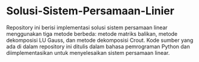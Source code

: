 # Solusi-Sistem-Persamaan-Linier
Repository ini berisi implementasi solusi sistem persamaan linear menggunakan tiga metode berbeda: metode matriks balikan, metode dekomposisi LU Gauss, dan metode dekomposisi Crout. Kode sumber yang ada di dalam repository ini ditulis dalam bahasa pemrograman Python dan diimplementasikan untuk menyelesaikan sistem persamaan linear.
